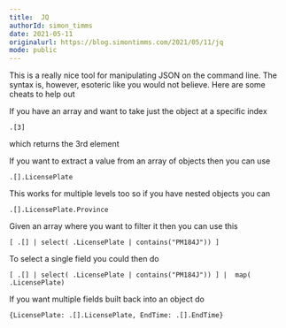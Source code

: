 ```yaml
---
title:  JQ
authorId: simon_timms
date: 2021-05-11
originalurl: https://blog.simontimms.com/2021/05/11/jq
mode: public
---
```




This is a really nice tool for manipulating JSON on the command line. The syntax is, however, esoteric like you would not believe. Here are some cheats to help out

If you have an array and want to take just the object at a specific index

```
.[3]
```
which returns the 3rd element

If you want to extract a value from an array of objects then you can use
```
.[].LicensePlate
```

This works for multiple levels too so if you have nested objects you can 

```
.[].LicensePlate.Province
```

Given an array where you want to filter it then you can use this
```
[ .[] | select( .LicensePlate | contains("PM184J")) ] 
```

To select a single field you could then do 

```
[ .[] | select( .LicensePlate | contains("PM184J")) ] |  map( .LicensePlate)
```

If you want multiple fields built back into an object do 

```
{LicensePlate: .[].LicensePlate, EndTime: .[].EndTime}
```

